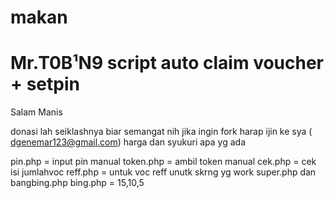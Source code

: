 # makan
# Mr.T0B¹N9 script auto claim voucher + setpin  
Salam Manis

donasi lah seiklashnya biar semangat nih
jika ingin fork harap ijin ke sya ( dgenemar123@gmail.com)
harga dan syukuri apa yg ada

pin.php = input pin manual
token.php = ambil token manual
cek.php = cek isi jumlahvoc
reff.php = untuk voc reff
unutk skrng yg work super.php dan bangbing.php
bing.php = 15,10,5 
